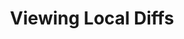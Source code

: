 ---
layout: module
leadingpath: ../
title: Viewing Local Diffs
pre-requisites: CONT-CLI-10_Modifying-local-files
learning-objective: Discover techniques for viewing file changes in different stages of the workflow.
screens:
  - image-slide:
      title: Comparing Local File States
      image: diff-options.jpg
      presenter-script:
        - "In the last section, we made several changes to a local file, causing the file to appear in different stages of the commit process. The git diff command allows us to see what has changed in these different versions of our files. Let's explore some of these options now."
  - video-slide:
      title: Viewing Local Diffs
      video: https://www.youtube.com/watch?v=r5C6yXNaSGo
      video-script:
        - do: "Type `git diff`"
          say: "Let's start with git diff without any options. This command compares the changes you have made in the working directory with the staged version of the file."
        - do: "Type `git diff --staged`"
          say: "When you add the --staged option, git diff will compare the staged version with the most recent committed version of the file."
        - do: "Type `git diff HEAD`"
          say: "When you add HEAD after the git diff command, git combines the changes in your working and staged directories and compares them with the version of the file that is currently designated as the HEAD. In most cases, this is the most recent commit in the history of the file."
        - do: "Type `git diff --color-words`"
          say: "The default for git diff is to compare lines of change, but sometimes this is not helpful when we have only made a small change. We can add the option --color-words to get a word-by-word comparison instead of the line level comparison."
      production-notes:
  - lab:
      title: Viewing Diffs and Committing Changes
      id: CONT-CLI-11-lab-01
      presenter-script:
        - Take some time to explore the git diff options.
      steps:
        - description: Make various changes to your file and use the git diff commands to see how they appear.
          id: CONT-CLI-11-diff
        - description: When you are finished, commit your file changes.
          id: CONT-CLI-11-commit
additional-labs:
additional-questions:
resources:
  - title: "Video: Git & GitHub Foundations - Diff"
    url: https://help.github.com/articles/closing-issues-via-commit-messages/

---